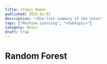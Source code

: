 ```yaml
---
title: <Topic Name>
published: 2025-01-01
description: "<One-line summary of the note>"
tags: ["Machine Learning", "<Subtopic>"]
category: Notes
draft: true
---
```


# Random Forest